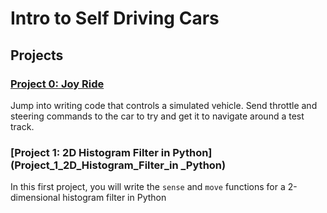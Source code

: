 # Intro to Self Driving Cars

## Projects 

### [Project 0: Joy Ride](Project_0_Joy_Ride)
Jump into writing code that controls a simulated vehicle. Send throttle and steering commands to the
car to try and get it to navigate around a test track.

### [Project 1: 2D Histogram Filter in Python](Project_1_2D_Histogram_Filter_in _Python)
In this first project, you will write the `sense` and `move` functions for a 2-dimensional histogram filter in
Python

